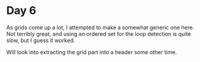 # Day 6
As grids come up a lot, I attempted to make a somewhat generic one here. Not terribly great, and using an ordered set for the loop detection is quite slow, but I guess it worked.

Will look into extracting the grid part into a header some other time.